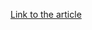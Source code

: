 [Link to the article](https://www.akamai.com/blog/security/akamais-real-time-detections-for-dns-exfiltration)
